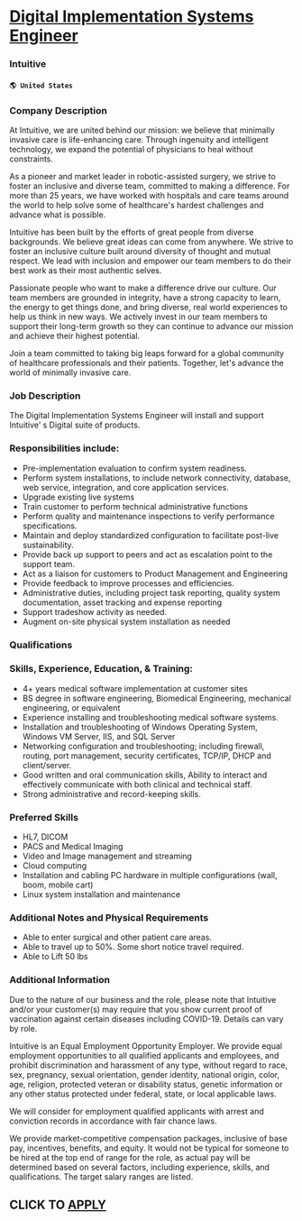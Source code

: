 # [Digital Implementation Systems Engineer](https://www.remotewlb.com/apply/digital-implementation-systems-engineer-69211)  
### Intuitive  
#### `🌎 United States`  

### Company Description

At Intuitive, we are united behind our mission: we believe that minimally invasive care is life-enhancing care. Through ingenuity and intelligent technology, we expand the potential of physicians to heal without constraints.  
  
As a pioneer and market leader in robotic-assisted surgery, we strive to foster an inclusive and diverse team, committed to making a difference. For more than 25 years, we have worked with hospitals and care teams around the world to help solve some of healthcare's hardest challenges and advance what is possible.  
  
Intuitive has been built by the efforts of great people from diverse backgrounds. We believe great ideas can come from anywhere. We strive to foster an inclusive culture built around diversity of thought and mutual respect. We lead with inclusion and empower our team members to do their best work as their most authentic selves.  
  
Passionate people who want to make a difference drive our culture. Our team members are grounded in integrity, have a strong capacity to learn, the energy to get things done, and bring diverse, real world experiences to help us think in new ways. We actively invest in our team members to support their long-term growth so they can continue to advance our mission and achieve their highest potential.  
  
Join a team committed to taking big leaps forward for a global community of healthcare professionals and their patients. Together, let's advance the world of minimally invasive care.

### Job Description

The Digital Implementation Systems Engineer will install and support Intuitive’ s Digital suite of products.

### Responsibilities include:

  * Pre-implementation evaluation to confirm system readiness.
  * Perform system installations, to include network connectivity, database, web service, integration, and core application services.
  * Upgrade existing live systems
  * Train customer to perform technical administrative functions
  * Perform quality and maintenance inspections to verify performance specifications.
  * Maintain and deploy standardized configuration to facilitate post-live sustainability.
  * Provide back up support to peers and act as escalation point to the support team.
  * Act as a liaison for customers to Product Management and Engineering
  * Provide feedback to improve processes and efficiencies.
  * Administrative duties, including project task reporting, quality system documentation, asset tracking and expense reporting
  * Support tradeshow activity as needed.
  * Augment on-site physical system installation as needed

### Qualifications

### Skills, Experience, Education, & Training:

  * 4+ years medical software implementation at customer sites
  * BS degree in software engineering, Biomedical Engineering, mechanical engineering, or equivalent
  * Experience installing and troubleshooting medical software systems.
  * Installation and troubleshooting of Windows Operating System, Windows VM Server, IIS, and SQL Server
  * Networking configuration and troubleshooting; including firewall, routing, port management, security certificates, TCP/IP, DHCP and client/server.
  * Good written and oral communication skills, Ability to interact and effectively communicate with both clinical and technical staff.
  * Strong administrative and record-keeping skills.

### Preferred Skills

  * HL7, DICOM
  * PACS and Medical Imaging
  * Video and Image management and streaming
  * Cloud computing
  * Installation and cabling PC hardware in multiple configurations (wall, boom, mobile cart)
  * Linux system installation and maintenance

### Additional Notes and Physical Requirements

  * Able to enter surgical and other patient care areas.
  * Able to travel up to 50%. Some short notice travel required.
  * Able to Lift 50 lbs

### Additional Information

Due to the nature of our business and the role, please note that Intuitive and/or your customer(s) may require that you show current proof of vaccination against certain diseases including COVID-19. Details can vary by role.

Intuitive is an Equal Employment Opportunity Employer. We provide equal employment opportunities to all qualified applicants and employees, and prohibit discrimination and harassment of any type, without regard to race, sex, pregnancy, sexual orientation, gender identity, national origin, color, age, religion, protected veteran or disability status, genetic information or any other status protected under federal, state, or local applicable laws.

We will consider for employment qualified applicants with arrest and conviction records in accordance with fair chance laws.

We provide market-competitive compensation packages, inclusive of base pay, incentives, benefits, and equity. It would not be typical for someone to be hired at the top end of range for the role, as actual pay will be determined based on several factors, including experience, skills, and qualifications. The target salary ranges are listed.

  
## CLICK TO [APPLY](https://www.remotewlb.com/apply/digital-implementation-systems-engineer-69211)

